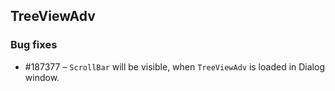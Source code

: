 ## TreeViewAdv

### Bug fixes

* \#187377 – `ScrollBar` will be visible, when `TreeViewAdv` is loaded in Dialog window.